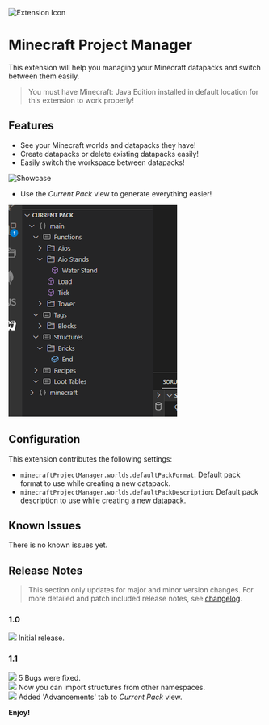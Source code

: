 ![Extension Icon](./images/extensionIconSmalll.png)
# Minecraft Project Manager

This extension will help you managing your Minecraft datapacks and switch between them easily.

> You must have Minecraft: Java Edition installed in default location for this extension to work properly!

## Features

* See your Minecraft worlds and datapacks they have!
* Create datapacks or delete existing datapacks easily!
* Easily switch the workspace between datapacks!

![Showcase](https://raw.githubusercontent.com/efe124/minecraft-project-manager/main/images/showcase.gif)

* Use the *Current Pack* view to generate everything easier!

![Current Pack Showcase](https://raw.githubusercontent.com/efe124/minecraft-project-manager/main/images/currentpack.png)

## Configuration

This extension contributes the following settings:
* `minecraftProjectManager.worlds.defaultPackFormat`: Default pack format to use while creating a new datapack.
* `minecraftProjectManager.worlds.defaultPackDescription`: Default pack description to use while creating a new datapack.

## Known Issues

There is no known issues yet.

## Release Notes

> This section only updates for major and minor version changes. For more detailed and patch included release notes, see [changelog](./CHANGELOG.md).

### 1.0

![](https://raw.githubusercontent.com/efekos/efekos/main/icons/symbol-dot.svg) Initial release.

### 1.1

![](https://raw.githubusercontent.com/efekos/efekos/main/icons/symbol-fix.svg) 5 Bugs were fixed.\
![](https://raw.githubusercontent.com/efekos/efekos/main/icons/symbol-plus.svg) Now you can import structures from other namespaces.\
![](https://raw.githubusercontent.com/efekos/efekos/main/icons/symbol-plus.svg) Added 'Advancements' tab to *Current Pack* view.

**Enjoy!**